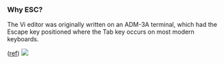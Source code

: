 
### Why ESC?
The Vi editor was originally written on an ADM-3A terminal, which had the Escape key positioned where the Tab key occurs on most modern keyboards.

([ref](http://vim.wikia.com/wiki/Avoid_the_escape_key))
![](https://i.stack.imgur.com/Wm8r5.jpg)
